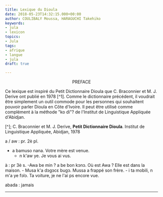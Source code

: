 ```yaml
---
title: Lexique du Dioula
date: 2018-05-23T14:32:15.000+00:00
author: COULIBALY Moussa, HARAGUCHI Takehiko
keywords:
- jula
- lexicon
topics:
- Jula
tags:
- afrique
- langue
- jula
draft: true

---
```

<p style="text-align: center;">PREFACE</p>

Ce lexique est inspiré du Petit Dictionnaire Dioula que C. Braconnier et M. J. Derive ont publié en 1978 \[^1\].  Comme le dictionnaire précédent, il voudrait être simplement un outil commode pour les personnes qui souhaitent pouvoir parler Dioula en Côte d'Ivoire. Il peut être utilisé comme complément à la méthode "ko dì"? de l'Institut de Linguistique Appliquée d'Abidjan. 

\[^\]; C. Braconnier et M. J. Derive, <b>Petit Dictionnaire Dioula</b>. Institut de Linguistique Appliquée, Abidjan, 1978

a / aw
: pr. 2è pl.

* a bamuso nana.
  Votre mère est venue.
  * n k'aw ye.
    Je vous ai vus.

à
: pr 3è s.
\-Awa be min ? a be bon kɔnɔ.
Où est Awa ? Elle est dans la maison.
\- Musa k'a dɔgɔcɛ bugɔ.
Mussa a frappé son frère.
\- i ta mobili, n m'a ye fɔlɔ.
Ta voiture, je ne l'ai ps encore vue.

abada
: jamais

***